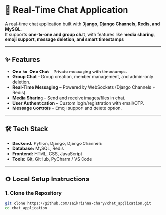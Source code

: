 # 💬 Real-Time Chat Application

A real-time chat application built with **Django, Django Channels, Redis, and MySQL**.  
It supports **one-to-one and group chat**, with features like **media sharing, emoji support, message deletion, and smart timestamps**.  

---

## ✨ Features
- **One-to-One Chat** – Private messaging with timestamps.  
- **Group Chat** – Group creation, member management, and admin-only deletion.  
- **Real-Time Messaging** – Powered by WebSockets (Django Channels + Redis).  
- **Media Sharing** – Send and receive images/files in chat.  
- **User Authentication** – Custom login/registration with email/OTP.  
- **Message Controls** – Emoji support and delete option.  

---

## 🛠 Tech Stack
- **Backend:** Python, Django, Django Channels  
- **Database:** MySQL, Redis  
- **Frontend:** HTML, CSS, JavaScript  
- **Tools:** Git, GitHub, PyCharm / VS Code  

---

## ⚙️ Local Setup Instructions

### 1. Clone the Repository
```bash
git clone https://github.com/saikrishna-chary/chat_application.git
cd chat_application
